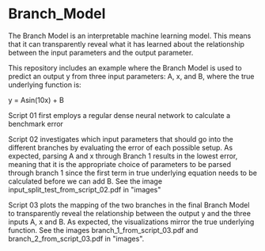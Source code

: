 # Branch_Model
The Branch Model is an interpretable machine learning model. This means that it can transparently reveal what it has learned about the relationship between the input parameters and the output parameter. 

This repository includes an example where the Branch Model is used to predict an output y from three input parameters: A, x, and B, where the true underlying function is:

y = Asin(10x) + B

Script 01 first employs a regular dense neural network to calculate a benchmark error

Script 02 investigates which input parameters that should go into the different branches by evaluating the error of each possible setup. As expected, parsing A and x through Branch 1 results in the lowest error, meaning that it is the appropriate choice of parameters to be parsed through branch 1 since the first term in true underlying equation needs to be calculated before we can add B. See the image input_split_test_from_script_02.pdf in "images"

Script 03 plots the mapping of the two branches in the final Branch Model to transparently reveal the relationship between the output y and the three inputs A, x and B. As expected, the visualizations mirror the true underlying function. See the images branch_1_from_script_03.pdf and branch_2_from_script_03.pdf in "images".
